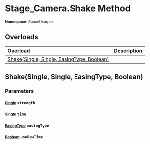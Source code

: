 # Stage_Camera.Shake Method

<small>**Namespace**: SpaceUsurper</small>

## Overloads

<div markdown="1" class="member-table">

| Overload | Description |
| :------- | ----------- |
| [Shake(Single, Single, EasingType, Boolean)](#Single_Single_EasingType_Boolean_) |  | 

</div>

## Shake(Single, Single, EasingType, Boolean)
### Parameters
#### <small>[Single](https://docs.microsoft.com/en-us/dotnet/api/system.single?view=netframework-4.5)</small> `strength`

#### <small>[Single](https://docs.microsoft.com/en-us/dotnet/api/system.single?view=netframework-4.5)</small> `time`

#### <small>[EasingType](../EasingType.md)</small> `easingType`

#### <small>[Boolean](https://docs.microsoft.com/en-us/dotnet/api/system.boolean?view=netframework-4.5)</small> `useRawTime`

